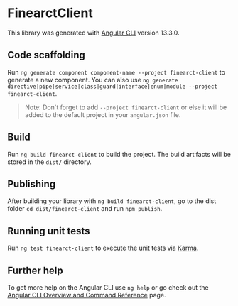 # FinearctClient

This library was generated with [Angular CLI](https://github.com/angular/angular-cli) version 13.3.0.

## Code scaffolding

Run `ng generate component component-name --project finearct-client` to generate a new component. You can also use `ng generate directive|pipe|service|class|guard|interface|enum|module --project finearct-client`.
> Note: Don't forget to add `--project finearct-client` or else it will be added to the default project in your `angular.json` file. 

## Build

Run `ng build finearct-client` to build the project. The build artifacts will be stored in the `dist/` directory.

## Publishing

After building your library with `ng build finearct-client`, go to the dist folder `cd dist/finearct-client` and run `npm publish`.

## Running unit tests

Run `ng test finearct-client` to execute the unit tests via [Karma](https://karma-runner.github.io).

## Further help

To get more help on the Angular CLI use `ng help` or go check out the [Angular CLI Overview and Command Reference](https://angular.io/cli) page.
